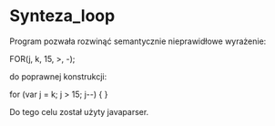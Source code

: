 # Synteza_loop

Program pozwała rozwinąć semantycznie nieprawidłowe wyrażenie:

FOR(j, k, 15, >, -);

do poprawnej konstrukcji:

for (var j = k; j > 15; j--)
{
}

Do tego celu został użyty javaparser.
